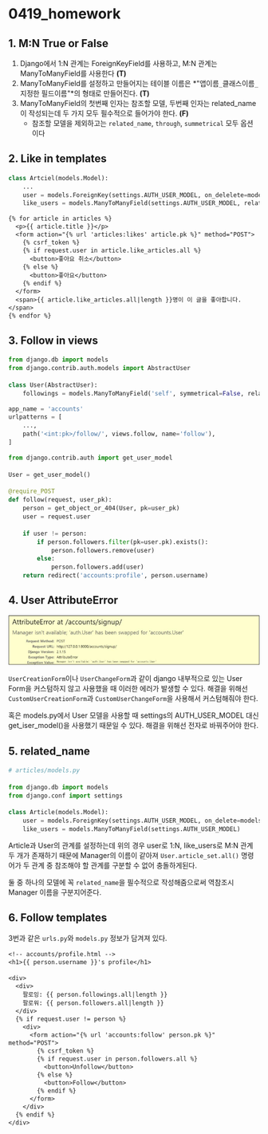 # 0419_homework



## 1. M:N True or False

1. Django에서 1:N 관계는 ForeignKeyField를 사용하고, M:N 관계는 ManyToManyField를 사용한다 **(T)**
2. ManyToManyField를 설정하고 만들어지는 테이블 이름은 *"앱이름`_`클래스이름`_`지정한 필드이름"*의 형태로 만들어진다. **(T)**
3. ManyToManyField의 첫번째 인자는 참조할 모델, 두번째 인자는 related_name이 작성되는데 두 가지 모두 필수적으로 들어가야 한다. **(F)**
   - 참조할 모델을 제외하고는 `related_name`, `through`, `summetrical` 모두 옵션이다

## 2. Like in templates

```python
class Artciel(models.Model):
    ...
    user = models.ForeignKey(settings.AUTH_USER_MODEL, on_delelete=models.CASCADE)
    like_users = models.ManyToManyField(settings.AUTH_USER_MODEL, related_name='like_articles')
```

```django
{% for article in articles %}
  <p>{{ article.title }}</p>
  <form action="{% url 'articles:likes' article.pk %}" method="POST">
    {% csrf_token %}
    {% if request.user in article.like_articles.all %}
      <button>좋아요 취소</button>
    {% else %}
      <button>좋아요</button>
    {% endif %}
  </form>
  <span>{{ article.like_articles.all|length }}명이 이 글을 좋아합니다.</span>
{% endfor %}
```

## 3. Follow in views

```python
from django.db import models
from django.contrib.auth.models import AbstractUser

class User(AbstractUser):
    followings = models.ManyToManyField('self', symmetrical=False, related_name='followers')
```

```python
app_name = 'accounts'
urlpatterns = [
    ...,
    path('<int:pk>/follow/', views.follow, name='follow'),
]
```

```python
from django.contrib.auth import get_user_model

User = get_user_model()

@require_POST
def follow(request, user_pk):
    person = get_object_or_404(User, pk=user_pk)
    user = request.user
    
    if user != person:
        if person.followers.filter(pk=user.pk).exists():
            person.followers.remove(user)
        else:
            person.followers.add(user)
    return redirect('accounts:profile', person.username)
```

## 4. User AttributeError

![image-20220419023606236](0419_homework.assets/image-20220419023606236.png)

`UserCreationForm`이나 `UserChangeForm`과 같이 django 내부적으로 있는 User Form을 커스텀하지 않고 사용했을 때 이러한 에러가 발생할 수 있다. 해결을 위해선 `CustomUserCreationForm`과 `CustomUserChangeForm`을 사용해서 커스텀해줘야 한다. 

혹은 models.py에서 User 모델을 사용할 때 settings의 AUTH_USER_MODEL 대신 get_iser_model()을 사용했기 때문일 수 있다. 해결을 위해선 전자로 바꿔주어야 한다.

## 5. related_name

```python
# articles/models.py

from django.db import models
from django.conf import settings

class Article(models.Model):
    user = models.ForeignKey(settings.AUTH_USER_MODEL, on_delete=models.CASCADE)
    like_users = models.ManyToManyField(settings.AUTH_USER_MODEL)
```

Article과 User의 관계를 설정하는데 위의 경우 user로 1:N, like_users로 M:N 관계 두 개가 존재하기 때문에 Manager의 이름이 같아져 `User.article_set.all()` 명령어가 두 관계 중 참조해야 할 관계를 구분할 수 없어 충돌하게된다. 

둘 중 하나의 모델에 꼭 `related_name`을 필수적으로 작성해줌으로써 역참조시 Manager 이름을 구분지어준다. 

## 6. Follow templates

3번과 같은 `urls.py`와 `models.py` 정보가 담겨져 있다.

```django
<!-- accounts/profile.html -->
<h1>{{ person.username }}'s profile</h1>

<div>
  <div>
    팔로잉: {{ person.followings.all|length }}
    팔로워: {{ person.followers.all|length }}
  </div>
  {% if request.user != person %}
    <div>
      <form action="{% url 'accounts:follow' person.pk %}" method="POST">
        {% csrf_token %}
        {% if request.user in person.followers.all %}
          <button>Unfollow</button>
        {% else %}
          <button>Follow</button>
        {% endif %}
      </form>
    </div>
  {% endif %}
</div>
```

